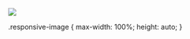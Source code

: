 <img src="https://wakatime.com/share/@10b91ef6-6f08-4cad-b5aa-693387402bf9/5db74e68-bf9c-4289-b05d-c8bab52a78dd.svg" >

.responsive-image {
    max-width: 100%;
    height: auto;
}

